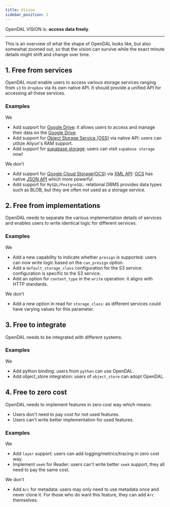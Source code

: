 ```yaml
---
title: Vision
sidebar_position: 2
---
```


OpenDAL VISION is: **access data freely**.

---

This is an overview of what the shape of OpenDAL looks like, but also somewhat zoomed out, so that the vision can survive while the exact minute details might shift and change over time.

## 1. Free from services

OpenDAL must enable users to access various storage services ranging from `s3` to `dropbox` via its own native API. It should provide a unified API for accessing all these services.

### Examples

We
- Add support for [Google Drive](https://www.google.com/drive/): it allows users to access and manage their data on the [Google Drive](https://www.google.com/drive/).
- Add support for [Object Storage Service (OSS)](https://www.alibabacloud.com/product/object-storage-service) via native API: users can utilize Aliyun's RAM support.
- Add support for [supabase storage](https://supabase.com/docs/guides/storage): users can visit `supabase storage` now!

We don't
- Add support for [Google Cloud Storage(GCS)](https://cloud.google.com/storage) via [XML API](https://cloud.google.com/storage/docs/xml-api/overview): [GCS](https://cloud.google.com/storage) has native [JSON API](https://cloud.google.com/storage/docs/json_api) which more powerful
- Add support for `MySQL/PostgreSQL`: relational DBMS provides data types such as BLOB, but they are often not used as a storage service.

## 2. Free from implementations

OpenDAL needs to separate the various implementation details of services and enables users to write identical logic for different services.

### Examples

We
- Add a new capability to indicate whether `presign` is supported: users can now write logic based on the `can_presign` option.
- Add a `default_storage_class` configuration for the S3 service: configuration is specific to the S3 service.
- Add an option for `content_type` in the `write` operation: it aligns with HTTP standards.

We don't
- Add a new option in read for `storage_class`: as different services could have varying values for this parameter.

## 3. Free to integrate

OpenDAL needs to be integrated with different systems.

### Examples

We
- Add python binding: users from `python` can use OpenDAL.
- Add object_store integration: users of `object_store` can adopt OpenDAL.

## 4. Free to zero cost

OpenDAL needs to implement features in zero cost way which means:

- Users don't need to pay cost for not used features.
- Users can't write better implementation for used features.

### Examples

We
- Add `layer` support: users can add logging/metrics/tracing in zero cost way.
- Implement `seek` for Reader: users can't write better `seek` support, they all need to pay the same cost.

We don't
- Add `Arc` for metadata: users may only need to use metadata once and never clone it. For those who do want this feature, they can add `Arc` themselves.
